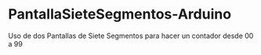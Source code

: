 # PantallaSieteSegmentos-Arduino
Uso de dos Pantallas de Siete Segmentos para hacer un contador desde 00 a 99
